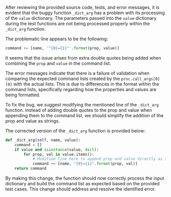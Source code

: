 After reviewing the provided source code, tests, and error messages, it is evident that the buggy function `_dict_arg` has a problem with its processing of the `value` dictionary. The parameters passed into the `value` dictionary during the test functions are not being processed properly within the `_dict_arg` function.

The problematic line appears to be the following:
```python
command += [name, '"{0}={1}"'.format(prop, value)]
```

It seems that the issue arises from extra double quotes being added when combining the `prop` and `value` in the command list.

The error messages indicate that there is a failure of validation when comparing the expected command lists created by the `proc.call_args[0][0]` with the actual lists. This is due to differences in the format within the command lists, specifically regarding how the properties and values are being formatted.

To fix the bug, we suggest modifying the mentioned line of the `_dict_arg` function. Instead of adding double quotes to the prop and value when appending them to the command list, we should simplify the addition of the prop and value as strings.

The corrected version of the `_dict_arg` function is provided below:

```python
def _dict_arg(self, name, value):
    command = []
    if value and isinstance(value, dict):
        for prop, val in value.items():
            # Modified line here to append prop and value directly as string elements in the list
            command += [name, "{0}={1}".format(prop, val)]
    return command
```

By making this change, the function should now correctly process the input dictionary and build the command list as expected based on the provided test cases. This change should address and resolve the identified error.